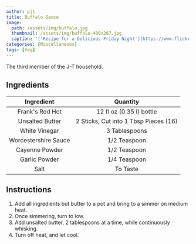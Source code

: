 ```yaml
---
author: pjt
title: Buffalo Sauce
image:
  path: /assets/img/buffalo.jpg
  thumbnail: /assets/img/buffalo-400x267.jpg
  caption: "['Recipe for a Delicious Friday Night'](https://www.flickr.com/photos/78011127@N00/4259867910) by [ginnerobot](https://www.flickr.com/photos/78011127@N00) is licensed under [CC BY-SA 2.0](https://creativecommons.org/licenses/by-sa/2.0/?ref=ccsearch&atype=rich)"
categories: [Miscellaneous]
tags: [Veg]
---
```


The third member of the J-T household.

## Ingredients

| Ingredient | Quantity |
|:-:|:-:|
| Frank's Red Hot | 12 fl oz (0.35 l) bottle |
| Unsalted Butter | 2 Sticks, Cut into 1 Tbsp Pieces (16) |
| White Vinegar | 3 Tablespoons |
| Worcestershire Sauce | 1/2 Teaspoon |
| Cayenne Powder | 1/2 Teaspoon |
| Garlic Powder | 1/4 Teaspoon |
| Salt | To Taste |

## Instructions

1. Add all ingredients but butter to a pot and bring to a simmer on medium heat.
2. Once simmering, turn to low.
3. Add unsalted butter, 2 tablespoons at a time, while continuously whisking.
4. Turn off heat, and let cool.
